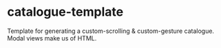 # catalogue-template
Template for generating a custom-scrolling & custom-gesture catalogue. Modal views make us of HTML.
